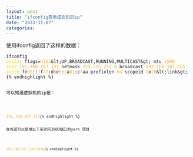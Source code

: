 ```yaml
---
layout: post
title: "ifconfig查看虚拟机的ip"
date: "2023-11-07"
categories: 
---
```

<p>使用ifconfig返回了这样的数据：</p>

<pre>
<code>ifconfig
<span style="color:#ffd700">ens33</span>: flags=<span style="color:#f5ab35">4163</span>&amp;lt;UP,BROADCAST,RUNNING,MULTICAST&amp;gt; mtu <span style="color:#f5ab35">1500</span>
<span style="color:#ffd700">inet</span> <span style="color:#f5ab35">192.168.187.133</span> netmask <span style="color:#f5ab35">255.255.255.0</span> broadcast <span style="color:#f5ab35">192.168.187.255</span>
<span style="color:#ffd700">inet6</span> fe<span style="color:#f5ab35">80</span>::<span style="color:#f5ab35">1</span>f<span style="color:#f5ab35">27</span>:d<span style="color:#f5ab35">6</span>e<span style="color:#f5ab35">5</span>:<span style="color:#f5ab35">2</span>a<span style="color:#f5ab35">81</span>:c<span style="color:#f5ab35">7</span>aa prefixlen <span style="color:#f5ab35">64</span> scopeid <span style="color:#f5ab35">0</span>x<span style="color:#f5ab35">20</span>&amp;lt;link&amp;gt;{% endhighlight %}

<p>可以知道虚拟机的ip是：</p>

<pre>
<code><span style="color:#f5ab35">192.168.187.133</span>{% endhighlight %}

<p>在外部可以使用以下来访问3000端口的yarn 项目</p>

<pre>
<code><span style="color:#f5ab35">192.168.187.133:3000</span>{% endhighlight %}

